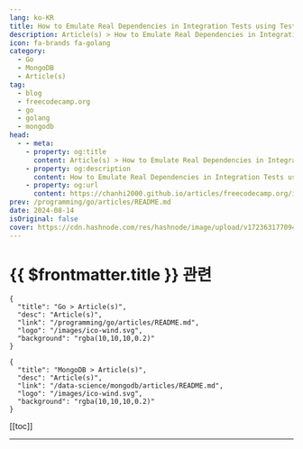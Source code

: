 ```yaml
---
lang: ko-KR
title: How to Emulate Real Dependencies in Integration Tests using Testcontainers
description: Article(s) > How to Emulate Real Dependencies in Integration Tests using Testcontainers
icon: fa-brands fa-golang
category: 
  - Go
  - MongoDB
  - Article(s)
tag: 
  - blog
  - freecodecamp.org
  - go
  - golang
  - mongodb
head:
  - - meta:
    - property: og:title
      content: Article(s) > How to Emulate Real Dependencies in Integration Tests using Testcontainers
    - property: og:description
      content: How to Emulate Real Dependencies in Integration Tests using Testcontainers
    - property: og:url
      content: https://chanhi2000.github.io/articles/freecodecamp.org/integration-tests-using-testcontainers.html
prev: /programming/go/articles/README.md
date: 2024-08-14
isOriginal: false
cover: https://cdn.hashnode.com/res/hashnode/image/upload/v1723631770942/c82aabb6-a9b4-4085-8b06-b4ba1b1cdbd3.png
---
```


# {{ $frontmatter.title }} 관련

```component VPCard
{
  "title": "Go > Article(s)",
  "desc": "Article(s)",
  "link": "/programming/go/articles/README.md",
  "logo": "/images/ico-wind.svg",
  "background": "rgba(10,10,10,0.2)"
}
```

```component VPCard
{
  "title": "MongoDB > Article(s)",
  "desc": "Article(s)",
  "link": "/data-science/mongodb/articles/README.md",
  "logo": "/images/ico-wind.svg",
  "background": "rgba(10,10,10,0.2)"
}
```

[[toc]]

---

<SiteInfo
  name="How to Emulate Real Dependencies in Integration Tests using Testcontainers"
  desc="What is Integration Testing? The purpose of integration tests is to validate that different software components, subsystems, or applications work well together combined as a group. It’s an important step in the testing pyramid that can help you ident..."
  url="https://freecodecamp.org/news/integration-tests-using-testcontainers/"
  logo="https://cdn.freecodecamp.org/universal/favicons/favicon.ico"
  preview="https://cdn.hashnode.com/res/hashnode/image/upload/v1723631770942/c82aabb6-a9b4-4085-8b06-b4ba1b1cdbd3.png"/>

<!-- TODO: 작성 -->

